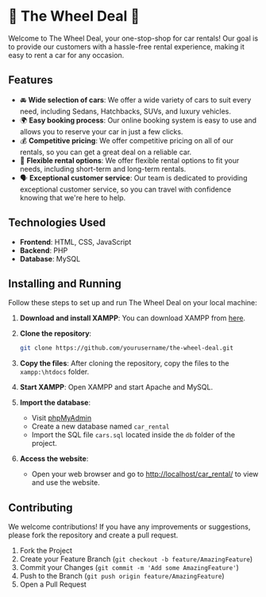 # 🚗 The Wheel Deal 🚗

Welcome to The Wheel Deal, your one-stop-shop for car rentals! Our goal is to provide our customers with a hassle-free rental experience, making it easy to rent a car for any occasion.

## Features
- 🚘 **Wide selection of cars**: We offer a wide variety of cars to suit every need, including Sedans, Hatchbacks, SUVs, and luxury vehicles.
- 🌍 **Easy booking process**: Our online booking system is easy to use and allows you to reserve your car in just a few clicks.
- 💰 **Competitive pricing**: We offer competitive pricing on all of our rentals, so you can get a great deal on a reliable car.
- 📆 **Flexible rental options**: We offer flexible rental options to fit your needs, including short-term and long-term rentals.
- 🗣️ **Exceptional customer service**: Our team is dedicated to providing exceptional customer service, so you can travel with confidence knowing that we're here to help.

## Technologies Used
- **Frontend**: HTML, CSS, JavaScript
- **Backend**: PHP
- **Database**: MySQL

## Installing and Running

Follow these steps to set up and run The Wheel Deal on your local machine:

1. **Download and install XAMPP**: You can download XAMPP from [here](https://www.apachefriends.org/index.html).

2. **Clone the repository**: 
    ```bash
    git clone https://github.com/yourusername/the-wheel-deal.git
    ```

3. **Copy the files**: After cloning the repository, copy the files to the `xampp:\htdocs` folder.

4. **Start XAMPP**: Open XAMPP and start Apache and MySQL.

5. **Import the database**:
    - Visit [phpMyAdmin](http://localhost/phpmyadmin/)
    - Create a new database named `car_rental`
    - Import the SQL file `cars.sql` located inside the `db` folder of the project.

6. **Access the website**: 
    - Open your web browser and go to [http://localhost/car_rental/](http://localhost/car_rental/) to view and use the website.

## Contributing

We welcome contributions! If you have any improvements or suggestions, please fork the repository and create a pull request.

1. Fork the Project
2. Create your Feature Branch (`git checkout -b feature/AmazingFeature`)
3. Commit your Changes (`git commit -m 'Add some AmazingFeature'`)
4. Push to the Branch (`git push origin feature/AmazingFeature`)
5. Open a Pull Request
